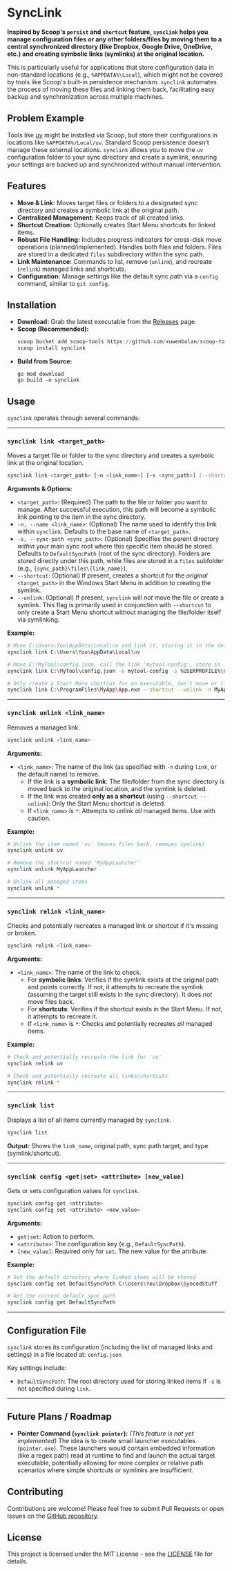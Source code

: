 # SyncLink

**Inspired by Scoop's `persist` and `shortcut` feature, `synclink` helps you manage configuration files or any other folders/files by moving them to a central synchronized directory (like Dropbox, Google Drive, OneDrive, etc.) and creating symbolic links (symlinks) at the original location.**

This is particularly useful for applications that store configuration data in non-standard locations (e.g., `%APPDATA%\Local`), which might not be covered by tools like Scoop's built-in persistence mechanism. `synclink` automates the process of moving these files and linking them back, facilitating easy backup and synchronization across multiple machines.

## Problem Example

Tools like [uv](https://github.com/astral-sh/uv) might be installed via Scoop, but store their configurations in locations like `%APPDATA%/Local/uv`. Standard Scoop persistence doesn't manage these external locations. `synclink` allows you to move the `uv` configuration folder to your sync directory and create a symlink, ensuring your settings are backed up and synchronized without manual intervention.

## Features

*   **Move & Link:** Moves target files or folders to a designated sync directory and creates a symbolic link at the original path.
*   **Centralized Management:** Keeps track of all created links.
*   **Shortcut Creation:** Optionally creates Start Menu shortcuts for linked items.
*   **Robust File Handling:** Includes progress indicators for cross-disk move operations (planned/implemented). Handles both files and folders. Files are stored in a dedicated `files` subdirectory within the sync path.
*   **Link Maintenance:** Commands to list, remove (`unlink`), and recreate (`relink`) managed links and shortcuts.
*   **Configuration:** Manage settings like the default sync path via a `config` command, similar to `git config`.

## Installation

*   **Download:** Grab the latest executable from the [Releases](https://github.com/UkiyoDevs/synclink/releases) page.
*   **Scoop (Recommended):**
    ```powershell
    scoop bucket add scoop-tools https://github.com/xuwenbolan/scoop-tools-bucket
    scoop install synclink
    ```
*   **Build from Source:** 
    ```
    go mod download
    go build -o synclink
    ```

## Usage

`synclink` operates through several commands:

---

### `synclink link <target_path>`

Moves a target file or folder to the sync directory and creates a symbolic link at the original location.

```bash
synclink link <target_path> [-n <link_name>] [-s <sync_path>] [--shortcut] [--unlink]
```

**Arguments & Options:**

*   `<target_path>`: (Required) The path to the file or folder you want to manage. After successful execution, this path will become a symbolic link pointing to the item in the sync directory.
*   `-n, --name <link_name>`: (Optional) The name used to identify this link within `synclink`. Defaults to the base name of `<target_path>`.
*   `-s, --sync-path <sync_path>`: (Optional) Specifies the parent directory *within* your main sync root where this specific item should be stored. Defaults to `DefaultSyncPath` (root of the sync directory). Folders are stored directly under this path, while files are stored in a `files` subfolder (e.g., `{sync_path}\files\{link_name}`).
*   `--shortcut`: (Optional) If present, creates a shortcut for the *original* `<target_path>` in the Windows Start Menu in addition to creating the symlink.
*   `--unlink`: (Optional) If present, `synclink` will *not* move the file or create a symlink. This flag is primarily used in conjunction with `--shortcut` to only create a Start Menu shortcut without managing the file/folder itself via symlinking.

**Example:**

```bash
# Move C:\Users\You\AppData\Local\uv and link it, storing it in the default sync path
synclink link C:\Users\You\AppData\Local\uv

# Move C:\MyTool\config.json, call the link 'mytool-config', store in 'configs' sub-sync dir
synclink link C:\MyTool\config.json -n mytool-config -s %USERPROFILE%\OneDrive\SyncedConfigs

# Only create a Start Menu shortcut for an executable, don't move or link it
synclink link C:\ProgramFiles\MyApp\App.exe --shortcut --unlink -n MyAppLauncher
```

---

### `synclink unlink <link_name>`

Removes a managed link.

```bash
synclink unlink <link_name>
```

**Arguments:**

*   `<link_name>`: The name of the link (as specified with `-n` during `link`, or the default name) to remove.
    *   If the link is a **symbolic link**: The file/folder from the sync directory is moved back to the original location, and the symlink is deleted.
    *   If the link was created **only as a shortcut** (using `--shortcut --unlink`): Only the Start Menu shortcut is deleted.
    *   If `<link_name>` is `*`: Attempts to unlink *all* managed items. Use with caution.

**Example:**

```bash
# Unlink the item named 'uv' (moves files back, removes symlink)
synclink unlink uv

# Remove the shortcut named 'MyAppLauncher'
synclink unlink MyAppLauncher

# Unlink all managed items
synclink unlink *
```

---

### `synclink relink <link_name>`

Checks and potentially recreates a managed link or shortcut if it's missing or broken.

```bash
synclink relink <link_name>
```

**Arguments:**

*   `<link_name>`: The name of the link to check.
    *   For **symbolic links**: Verifies if the symlink exists at the original path and points correctly. If not, it attempts to recreate the symlink (assuming the target still exists in the sync directory). It does *not* move files back.
    *   For **shortcuts**: Verifies if the shortcut exists in the Start Menu. If not, it attempts to recreate it.
    *   If `<link_name>` is `*`: Checks and potentially recreates *all* managed items.

**Example:**

```bash
# Check and potentially recreate the link for 'uv'
synclink relink uv

# Check and potentially recreate all links/shortcuts
synclink relink *
```

---

### `synclink list`

Displays a list of all items currently managed by `synclink`.

```bash
synclink list
```

**Output:** Shows the `link_name`, original path, sync path target, and type (symlink/shortcut).

---

### `synclink config <get|set> <attribute> [new_value]`

Gets or sets configuration values for `synclink`.

```bash
synclink config get <attribute>
synclink config set <attribute> <new_value>
```

**Arguments:**

*   `get|set`: Action to perform.
*   `<attribute>`: The configuration key (e.g., `DefaultSyncPath`).
*   `[new_value]`: Required only for `set`. The new value for the attribute.

**Example:**

```bash
# Set the default directory where linked items will be stored
synclink config set DefaultSyncPath C:\Users\You\Dropbox\SyncedStuff

# Get the current default sync path
synclink config get DefaultSyncPath
```

---

## Configuration File

`synclink` stores its configuration (including the list of managed links and settings) in a file located at: `config.json`

Key settings include:
*   `DefaultSyncPath`: The root directory used for storing linked items if `-s` is not specified during `link`.

---

## Future Plans / Roadmap

*   **Pointer Command (`synclink pointer`):** *(This feature is not yet implemented)* The idea is to create small launcher executables (`pointer.exe`). These launchers would contain embedded information (like a regex path) read at runtime to find and launch the actual target executable, potentially allowing for more complex or relative path scenarios where simple shortcuts or symlinks are insufficient.

## Contributing

Contributions are welcome! Please feel free to submit Pull Requests or open Issues on the [GitHub repository](https://github.com/your-username/synclink).

## License

This project is licensed under the MIT License - see the [LICENSE](LICENSE) file for details.
